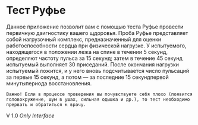 # Тест Руфье

Данное приложение позволит вам с помощью теста Руфье провести первичную даигностику вашего щдоровья. Проба Руфье представляет собой нагрузочный комплекс, предназначенный для оценки работоспособности сердца при физической нагрузке. У испытуемого, находящегося в положении лежа на спине в течении 5 секунд, определяют частоту пульса за 15 секунд; затем в течение 45 секунд испытуемый выполняет 30 приседаний. После окончания нагрузки испытуемый ложится, и у него вновь подсчитывается число пульсаций за первые 15 секунд, а потом — за последние 15 секундпервой минутыпериода восстановления. 


```Важно! Если в процессе проведения вы почувствуете себя плохо (появится головокружение, шум в ушах, сильная одышка и др.), то тест необходимо прервать и обратиться к врачу.```

V 1.0 _Only Interface_
